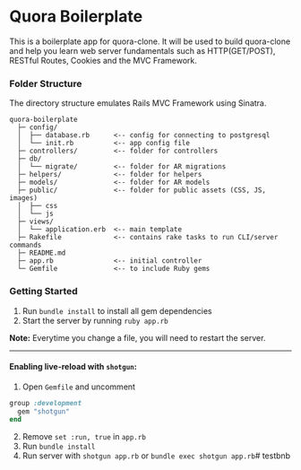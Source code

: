 # Quora Boilerplate

This is a boilerplate app for quora-clone. It will be used to build quora-clone  and help you learn web server fundamentals such as HTTP(GET/POST), RESTful Routes, Cookies and the MVC Framework.

### Folder Structure
The directory structure emulates Rails MVC Framework using Sinatra.
```
quora-boilerplate
  ├─ config/
  │  ├── database.rb      <-- config for connecting to postgresql
  │  └── init.rb          <-- app config file
  ├─ controllers/         <-- folder for controllers               
  ├─ db/
  │  └── migrate/         <-- folder for AR migrations
  ├─ helpers/             <-- folder for helpers
  ├─ models/              <-- folder for AR models
  ├─ public/              <-- folder for public assets (CSS, JS, images)
  │  ├── css
  │  └── js
  ├─ views/
  │  └── application.erb  <-- main template
  ├─ Rakefile             <-- contains rake tasks to run CLI/server commands
  ├─ README.md
  ├─ app.rb               <-- initial controller
  └─ Gemfile              <-- to include Ruby gems
```

### Getting Started
1. Run ```bundle install``` to install all gem dependencies
2. Start the server by running ```ruby app.rb```

**Note:** Everytime you change a file, you will need to restart the  server. 
___
#### Enabling live-reload with `shotgun`:
1. Open `Gemfile` and uncomment
```ruby
group :development 
  gem "shotgun"
end
```
2. Remove `set :run, true` in `app.rb`
3. Run `bundle install`
4. Run server with `shotgun app.rb` or `bundle exec shotgun app.rb`# testbnb
